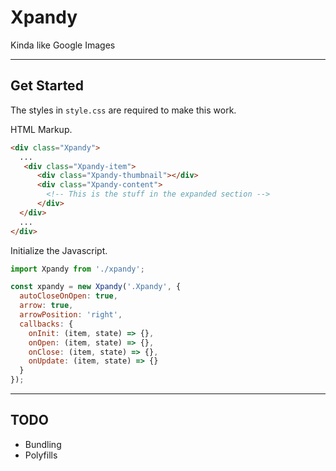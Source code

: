 # Xpandy

Kinda like Google Images

---

## Get Started

The styles in `style.css` are required to make this work.

HTML Markup.

```html
<div class="Xpandy">
  ...
   <div class="Xpandy-item">
      <div class="Xpandy-thumbnail"></div>
      <div class="Xpandy-content">
        <!-- This is the stuff in the expanded section -->
      </div>
  </div>
  ...
</div>
```

Initialize the Javascript.

```js
import Xpandy from './xpandy';

const xpandy = new Xpandy('.Xpandy', {
  autoCloseOnOpen: true,
  arrow: true,
  arrowPosition: 'right',
  callbacks: {
    onInit: (item, state) => {},
    onOpen: (item, state) => {},
    onClose: (item, state) => {},
    onUpdate: (item, state) => {}
  }
});
```

---

## TODO

* Bundling
* Polyfills
